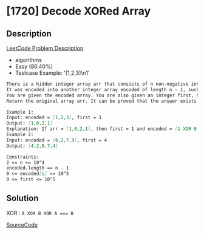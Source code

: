 # [1720] Decode XORed Array

## Description

[LeetCode Problem Description](https://leetcode.com/problems/decode-xored-array/description/)

* algorithms
* Easy (86.40%)
* Testcase Example:  '[1,2,3]\n1'

```md
There is a hidden integer array arr that consists of n non-negative integers.
It was encoded into another integer array encoded of length n - 1, such that encoded[i] = arr[i] XOR arr[i + 1]. For example, if arr = [1,0,2,1], then encoded = [1,2,3].
You are given the encoded array. You are also given an integer first, that is the first element of arr, i.e. arr[0].
Return the original array arr. It can be proved that the answer exists and is unique.

Example 1:
Input: encoded = [1,2,3], first = 1
Output: [1,0,2,1]
Explanation: If arr = [1,0,2,1], then first = 1 and encoded = [1 XOR 0, 0 XOR 2, 2 XOR 1] = [1,2,3]
Example 2:
Input: encoded = [6,2,7,3], first = 4
Output: [4,2,0,7,4]

Constraints:
2 <= n <= 10^4
encoded.length == n - 1
0 <= encoded[i] <= 10^5
0 <= first <= 10^5

```

## Solution

XOR  :  `A XOR B XOR A === B`

[SourceCode](./solution.js)
